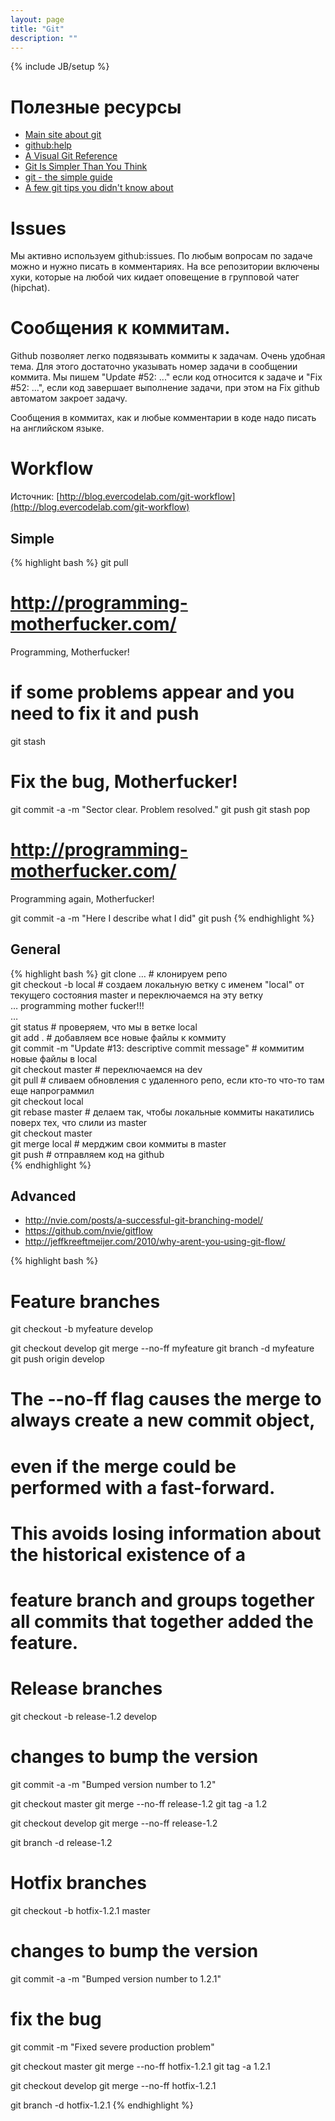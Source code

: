 ```yaml
---
layout: page
title: "Git"
description: ""
---
```

{% include JB/setup %}

# Полезные ресурсы

* [Main site about git](http://git-scm.com/)
* [github:help](https://help.github.com/)
* [A Visual Git Reference](http://marklodato.github.com/visual-git-guide/index-en.html)
* [Git Is Simpler Than You Think](http://nfarina.com/post/9868516270/git-is-simpler)
* [git - the simple guide](http://rogerdudler.github.com/git-guide/)
* [A few git tips you didn't know about](http://mislav.uniqpath.com/2010/07/git-tips/)

# Issues

Мы активно используем github:issues. По любым вопросам по задаче можно и нужно писать в комментариях. На все репозитории включены хуки, которые на любой чих кидает оповещение в групповой чатег (hipchat).

# Cообщения к коммитам. 

Github позволяет легко подвязывать коммиты к задачам. Очень удобная тема. Для этого достаточно указывать номер задачи в сообщении коммита. Мы пишем "Update #52: ..." если код относится к задаче и "Fix #52: ...", если код завершает выполнение задачи, при этом на Fix github автоматом закроет задачу.

Сообщения в коммитах, как и любые комментарии в коде надо писать на английском языке.

# Workflow

Источник: [http://blog.evercodelab.com/git-workflow](http://blog.evercodelab.com/git-workflow)

## Simple

{% highlight bash %}
git pull

# http://programming-motherfucker.com/
Programming, Motherfucker!

# if some problems appear and you need to fix it and push
git stash

# Fix the bug, Motherfucker!

git commit -a -m "Sector clear. Problem resolved."
git push
git stash pop

# http://programming-motherfucker.com/
Programming again, Motherfucker!

git commit -a -m "Here I describe what I did"
git push
{% endhighlight %}


## General

{% highlight bash %}
git clone … # клонируем репо  
git checkout -b local # создаем локальную ветку с именем "local" от текущего состояния master и переключаемся на эту ветку  
…
programming mother fucker!!!  
…  
git status # проверяем, что мы в ветке local  
git add . # добавляем все новые файлы к коммиту  
git commit -m "Update #13: descriptive commit message" # коммитим новые файлы в local  
git checkout master # переключаемся на dev  
git pull # сливаем обновления с удаленного репо, если кто-то что-то там еще напрограммил  
git checkout local  
git rebase master # делаем так, чтобы локальные коммиты накатились поверх тех, что слили из master  
git checkout master  
git merge local # мерджим свои коммиты в master  
git push # отправляем код на github  
{% endhighlight %}

## Advanced

* http://nvie.com/posts/a-successful-git-branching-model/
* https://github.com/nvie/gitflow
* http://jeffkreeftmeijer.com/2010/why-arent-you-using-git-flow/

{% highlight bash %}
# Feature branches

git checkout -b myfeature develop

git checkout develop
git merge --no-ff myfeature
git branch -d myfeature
git push origin develop

# The --no-ff flag causes the merge to always create a new commit object, 
# even if the merge could be performed with a fast-forward. 
# This avoids losing information about the historical existence of a
# feature branch and groups together all commits that together added the feature. 


# Release branches

git checkout -b release-1.2 develop
# changes to bump the version
git commit -a -m "Bumped version number to 1.2"

git checkout master
git merge --no-ff release-1.2
git tag -a 1.2

git checkout develop
git merge --no-ff release-1.2

git branch -d release-1.2


# Hotfix branches

git checkout -b hotfix-1.2.1 master
# changes to bump the version
git commit -a -m "Bumped version number to 1.2.1"
# fix the bug
git commit -m "Fixed severe production problem"


git checkout master
git merge --no-ff hotfix-1.2.1
git tag -a 1.2.1

git checkout develop
git merge --no-ff hotfix-1.2.1

git branch -d hotfix-1.2.1
{% endhighlight %}

